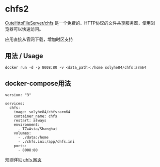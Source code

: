 # chfs2
[CuteHttpFileServer/chfs](http://iscute.cn/chfs) 是一个免费的、HTTP协议的文件共享服务器，使用浏览器可以快速访问。

应用直接从官网下载，增加时区支持

## 用法 / Usage
```
docker run -d -p 8008:80 -v <data_path>:/home solyhe84/chfs:arm64
```
## docker-compose用法
```
version: "3"

services:
  chfs:
    image: solyhe84/chfs:arm64
    container_name: chfs
    restart: always
    environment:
      - TZ=Asia/Shanghai
    volumes:
      - ./data:/home
      - ./chfs.ini:/app/chfs.ini
    ports:
      - 8008:80
```
规则详见 [chfs 网页](http://iscute.cn/chfs)

